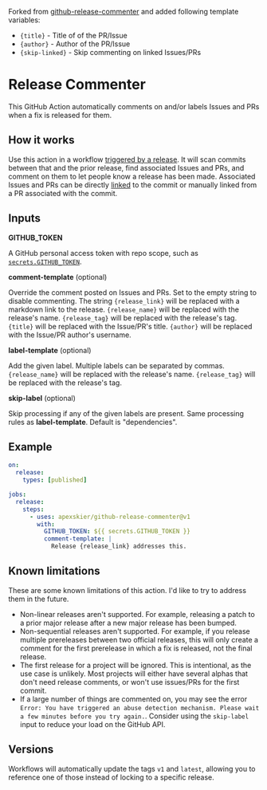 Forked from [github-release-commenter](https://github.com/apexskier/github-release-commenter) and added following template variables:
- `{title}`       - Title of of the PR/Issue
- `{author}`      - Author of the PR/Issue
- `{skip-linked}` - Skip commenting on linked Issues/PRs

# Release Commenter

This GitHub Action automatically comments on and/or labels Issues and PRs when a fix is released for them.

## How it works

Use this action in a workflow [triggered by a release](https://docs.github.com/en/free-pro-team@latest/actions/reference/events-that-trigger-workflows#release). It will scan commits between that and the prior release, find associated Issues and PRs, and comment on them to let people know a release has been made. Associated Issues and PRs can be directly [linked](https://docs.github.com/en/free-pro-team@latest/github/managing-your-work-on-github/linking-a-pull-request-to-an-issue) to the commit or manually linked from a PR associated with the commit.

## Inputs

**GITHUB_TOKEN**

A GitHub personal access token with repo scope, such as [`secrets.GITHUB_TOKEN`](https://docs.github.com/en/free-pro-team@latest/actions/reference/authentication-in-a-workflow#about-the-github_token-secret).

**comment-template** (optional)

Override the comment posted on Issues and PRs. Set to the empty string to disable commenting. The string `{release_link}` will be replaced with a markdown link to the release. `{release_name}` will be replaced with the release's name. `{release_tag}` will be replaced with the release's tag. `{title}` will be replaced with the Issue/PR's title. `{author}` will be replaced with the Issue/PR author's username.

**label-template** (optional)

Add the given label. Multiple labels can be separated by commas. `{release_name}` will be replaced with the release's name. `{release_tag}` will be replaced with the release's tag.

**skip-label** (optional)

Skip processing if any of the given labels are present. Same processing rules as **label-template**. Default is "dependencies".

## Example

```yml
on:
  release:
    types: [published]

jobs:
  release:
    steps:
      - uses: apexskier/github-release-commenter@v1
        with:
          GITHUB_TOKEN: ${{ secrets.GITHUB_TOKEN }}
          comment-template: |
            Release {release_link} addresses this.
```

## Known limitations

These are some known limitations of this action. I'd like to try to address them in the future.

- Non-linear releases aren't supported. For example, releasing a patch to a prior major release after a new major release has been bumped.
- Non-sequential releases aren't supported. For example, if you release multiple prereleases between two official releases, this will only create a comment for the first prerelease in which a fix is released, not the final release.
- The first release for a project will be ignored. This is intentional, as the use case is unlikely. Most projects will either have several alphas that don't need release comments, or won't use issues/PRs for the first commit.
- If a large number of things are commented on, you may see the error `Error: You have triggered an abuse detection mechanism. Please wait a few minutes before you try again.`. Consider using the `skip-label` input to reduce your load on the GitHub API.

## Versions

Workflows will automatically update the tags `v1` and `latest`, allowing you to reference one of those instead of locking to a specific release.
